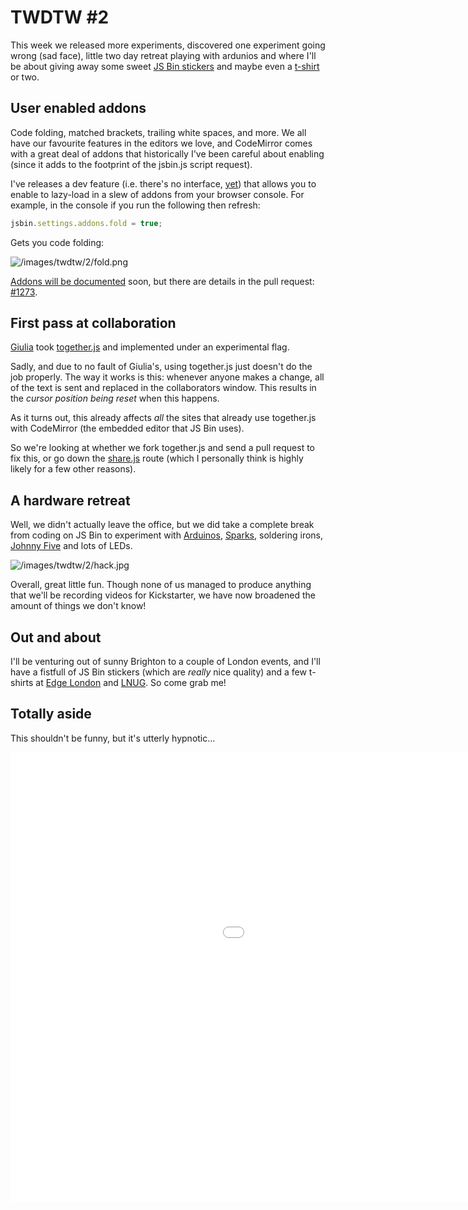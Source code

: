 # TWDTW #2

This week we released more experiments, discovered one experiment going wrong (sad face), little two day retreat playing with ardunios and where I'll be about giving away some sweet [JS Bin stickers](http://www.flickr.com/photos/remysharp/9576228318/) and maybe even a [t-shirt](http://www.flickr.com/photos/remysharp/10805438263/) or two.

## User enabled addons

Code folding, matched brackets, trailing white spaces, and more. We all have our favourite features in the editors we love, and CodeMirror comes with a great deal of addons that historically I've been careful about enabling (since it adds to the footprint of the jsbin.js script request).

I've releases a dev feature (i.e. there's no interface, [yet](https://github.com/jsbin/jsbin/pull/1224)) that allows you to enable to lazy-load in a slew of addons from your browser console. For example, in the console if you run the following then refresh:

```js
jsbin.settings.addons.fold = true;
```

Gets you code folding:

![/images/twdtw/2/fold.png](/images/twdtw/2/fold.png)

[Addons will be documented](/help/addons) soon, but there are details in the pull request: [#1273](https://github.com/jsbin/jsbin/pull/1273).

## First pass at collaboration

[Giulia](http://github.com/electricg) took [together.js](http://togetherjs.com) and implemented under an experimental flag. 

Sadly, and due to no fault of Giulia's, using together.js just doesn't do the job properly. The way it works is this: whenever anyone makes a change, all of the text is sent and replaced in the collaborators window. This results in the *cursor position being reset* when this happens. 

As it turns out, this already affects *all* the sites that already use together.js with CodeMirror (the embedded editor that JS Bin uses).

So we're looking at whether we fork together.js and send a pull request to fix this, or go down the [share.js](https://github.com/share/ShareJS) route (which I personally think is highly likely for a few other reasons).

## A hardware retreat

Well, we didn't actually leave the office, but we did take a complete break from coding on JS Bin to experiment with [Arduinos](http://arduino.cc/), [Sparks](https://www.spark.io/), soldering irons, [Johnny Five](https://github.com/rwaldron/johnny-five/) and lots of LEDs.

![/images/twdtw/2/hack.jpg](/images/twdtw/2/hack.jpg)

Overall, great little fun. Though none of us managed to produce anything that we'll be recording videos for Kickstarter, we have now broadened the amount of things we don't know!

## Out and about

I'll be venturing out of sunny Brighton to a couple of London events, and I'll have a fistfull of JS Bin stickers (which are *really* nice quality) and a few t-shirts at [Edge London](http://lanyrd.com/2014/edgeconf/) and [LNUG](http://lanyrd.com/2014/lnug-march/). So come grab me!

## Totally aside

This shouldn't be funny, but it's utterly hypnotic...

<div class="embed-container"><iframe width="1280" height="720" src="//www.youtube.com/embed/ub1Dc3NHZ3s" frameborder="0" allowfullscreen></iframe></div>